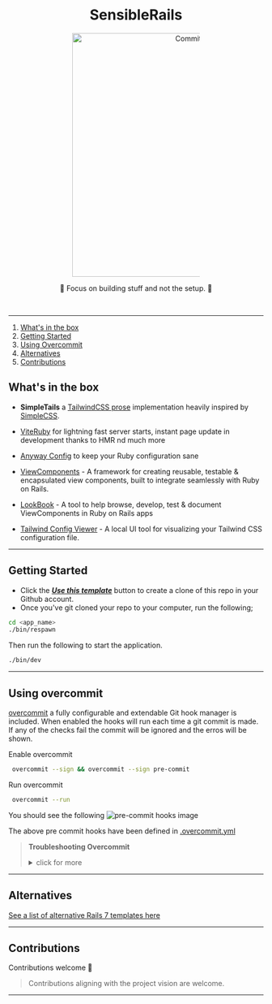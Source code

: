 <div align="center" dir="auto">
  <h1>SensibleRails</h1>
<a target="_blank" rel="noopener noreferrer" href="https://github.com/davidteren/sensible_rails_starter"><img  width="480px" alt="Commit Stats" src="https://raw.githubusercontent.com/davidteren/sensible_rails_starter/48bd5aa6633b2c25ef1d2144d923d1072ac6cbeb/docs/images/rails-imageb.PNG" style="max-width: 50%;"></a>

<p>🚀 Focus on building stuff and not the setup. 🚀</p>
<br>
<hr>
</div>

<ol>
<li><a href="#whats-in-the-box">What's in the box</a></li>
<li><a href="#getting-started">Getting Started</a></li>
<li><a href="#using-overcommit">Using Overcommit</a></li>
<li><a href="#alternatives">Alternatives</a></li>
<li><a href="#contributions">Contributions</a></li>
</ol>


## What's in the box


- **SimpleTails** a [TailwindCSS prose](https://tailwindcss.com/docs/typography-plugin) implementation heavily inspired by [SimpleCSS](https://simplecss.org/).

- [ViteRuby](https://vite-ruby.netlify.app/) for lightning fast server starts, instant page update in development thanks to HMR nd much more

- [Anyway Config](https://github.com/palkan/anyway_config) to keep your Ruby configuration sane

- [ViewComponents](https://viewcomponent.org/) - A framework for creating reusable, testable & encapsulated view components, built to integrate seamlessly with Ruby on Rails.

- [LookBook](https://github.com/ViewComponent/lookbook) - A tool to help browse, develop, test & document ViewComponents in Ruby on Rails apps

- [Tailwind Config Viewer](https://github.com/rogden/tailwind-config-viewer) - A local UI tool for visualizing your Tailwind CSS configuration file.

---

## Getting Started

- Click the [**_Use this template_**](https://github.com/davidteren/sensible_rails_starter/generate) button to create a
  clone of this repo in your Github account.
- Once you've git cloned your repo to your computer, run the following;

```bash
cd <app_name>
./bin/respawn
```

Then run the following to start the application.

```bash
./bin/dev
```

 ---

## Using overcommit

[overcommit](https://github.com/sds/overcommit) a fully configurable and extendable Git hook manager is included.
When enabled the hooks will run each time a git commit is made. If any of the checks fail the commit will be ignored and
the erros will be shown.

Enable overcommit

```bash
 overcommit --sign && overcommit --sign pre-commit
````

Run overcommit

```bash
 overcommit --run
````

You should see the following
![pre-commit hooks image](docs/images/overcommit-run.png)

The above pre commit hooks have been defined in [.overcommit.yml](.overcommit.yml)


> **Troubleshooting Overcommit**
    <details>
      <summary>click for more</summary>
> 
>  If you get errors try running the following anf then the above steps.
>     
>     overcommit --uninstall

---

## Alternatives

[See a list of alternative Rails 7 templates here](docs/sensibles/alternatives.md)

---

## Contributions

Contributions welcome 🤗

> Contributions aligning with the project vision are welcome.

---
